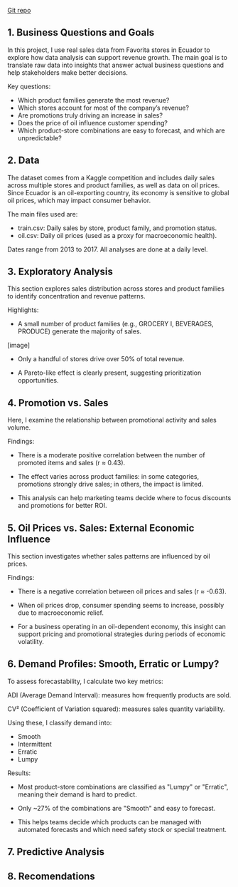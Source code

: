 [Git repo](https://github.com/anpac20/sales_descriptive_analaysis)

## 1. Business Questions and Goals
In this project, I use real sales data from Favorita stores in Ecuador to explore how data analysis can support revenue growth. The main goal is to translate raw data into insights that answer actual business questions and help stakeholders make better decisions.

Key questions:

- Which product families generate the most revenue?
- Which stores account for most of the company’s revenue?
- Are promotions truly driving an increase in sales?
- Does the price of oil influence customer spending?
- Which product-store combinations are easy to forecast, and which are unpredictable?


## 2. Data
The dataset comes from a Kaggle competition and includes daily sales across multiple stores and product families, as well as data on oil prices. Since Ecuador is an oil-exporting country, its economy is sensitive to global oil prices, which may impact consumer behavior.

The main files used are:

- train.csv: Daily sales by store, product family, and promotion status.
- oil.csv: Daily oil prices (used as a proxy for macroeconomic health).

Dates range from 2013 to 2017. All analyses are done at a daily level.

## 3. Exploratory Analysis
This section explores sales distribution across stores and product families to identify concentration and revenue patterns.

Highlights:

- A small number of product families (e.g., GROCERY I, BEVERAGES, PRODUCE) generate the majority of sales.

[image]

- Only a handful of stores drive over 50% of total revenue.

- A Pareto-like effect is clearly present, suggesting prioritization opportunities.


## 4. Promotion vs. Sales
Here, I examine the relationship between promotional activity and sales volume.

Findings:

- There is a moderate positive correlation between the number of promoted items and sales (r ≈ 0.43).

- The effect varies across product families: in some categories, promotions strongly drive sales; in others, the impact is limited.

- This analysis can help marketing teams decide where to focus discounts and promotions for better ROI.

## 5. Oil Prices vs. Sales: External Economic Influence
This section investigates whether sales patterns are influenced by oil prices.

Findings:

- There is a negative correlation between oil prices and sales (r ≈ -0.63).

- When oil prices drop, consumer spending seems to increase, possibly due to macroeconomic relief.

- For a business operating in an oil-dependent economy, this insight can support pricing and promotional strategies during periods of economic volatility.

## 6. Demand Profiles: Smooth, Erratic or Lumpy?
To assess forecastability, I calculate two key metrics:

ADI (Average Demand Interval): measures how frequently products are sold.

CV² (Coefficient of Variation squared): measures sales quantity variability.

Using these, I classify demand into:

- Smooth
- Intermittent
- Erratic
- Lumpy

Results:

- Most product-store combinations are classified as "Lumpy" or "Erratic", meaning their demand is hard to predict.

- Only ~27% of the combinations are "Smooth" and easy to forecast.

- This helps teams decide which products can be managed with automated forecasts and which need safety stock or special treatment.

## 7. Predictive Analysis

## 8. Recomendations



